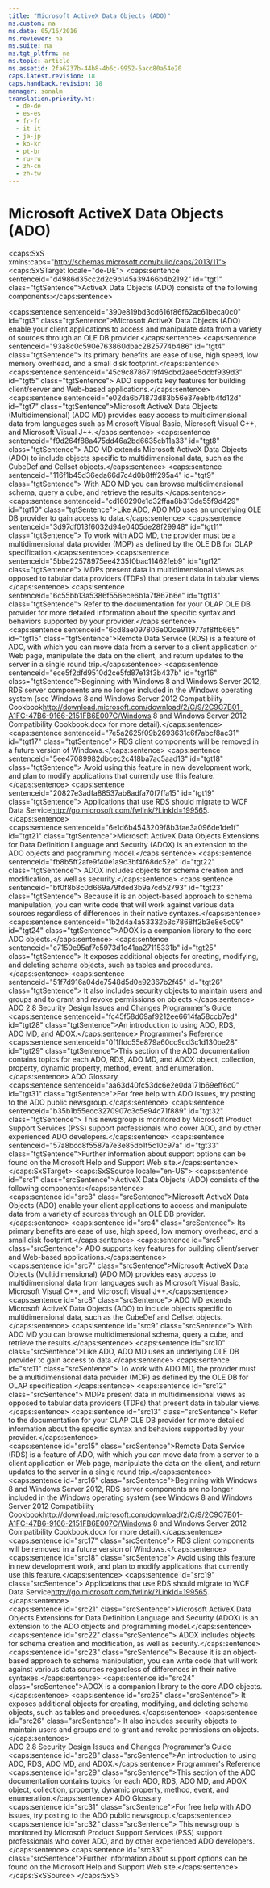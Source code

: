 ```yaml
---
title: "Microsoft ActiveX Data Objects (ADO)"
ms.custom: na
ms.date: 05/16/2016
ms.reviewer: na
ms.suite: na
ms.tgt_pltfrm: na
ms.topic: article
ms.assetid: 2fa6237b-44b8-4b6c-9952-5acd80a54e20
caps.latest.revision: 18
caps.handback.revision: 18
manager: sonalm
translation.priority.ht: 
  - de-de
  - es-es
  - fr-fr
  - it-it
  - ja-jp
  - ko-kr
  - pt-br
  - ru-ru
  - zh-cn
  - zh-tw
---
```

# Microsoft ActiveX Data Objects (ADO)
<?xml version="1.0" encoding="utf-8"?>
<caps:SxS xmlns:caps="http://schemas.microsoft.com/build/caps/2013/11">
  <caps:SxSTarget locale="de-DE">
    <developerConceptualDocument xsi:schemaLocation="http://ddue.schemas.microsoft.com/authoring/2003/5 http://dduestorage.blob.core.windows.net/ddueschema/developer.xsd" xmlns="http://ddue.schemas.microsoft.com/authoring/2003/5" xmlns:xlink="http://www.w3.org/1999/xlink" xmlns:xsi="http://www.w3.org/2001/XMLSchema-instance">
      <introduction>
        <para>
          <caps:sentence sentenceid="d4986d35cc2d2c9b145a39466b4b2192" id="tgt1" class="tgtSentence">ActiveX Data Objects (ADO) consists of the following components:</caps:sentence>
        </para>
      </introduction>
      <section>
        <title>
          <caps:sentence sentenceid="421359a899e6aeb972c11a26fb52ad15" id="tgt2" class="tgtSentence">ADO</caps:sentence>
        </title>
        <content>
          <para>
            <caps:sentence sentenceid="390e819bd3cd616f86f62ac61beca0c0" id="tgt3" class="tgtSentence">Microsoft ActiveX Data Objects (ADO) enable your client applications to access and manipulate data from a variety of sources through an OLE DB provider.</caps:sentence>
            <caps:sentence sentenceid="93a8c0c590e763860dbac2825774b486" id="tgt4" class="tgtSentence"> Its primary benefits are ease of use, high speed, low memory overhead, and a small disk footprint.</caps:sentence>
            <caps:sentence sentenceid="45c9c8786719f49cbd2aee5dcbf939d3" id="tgt5" class="tgtSentence"> ADO supports key features for building client/server and Web-based applications.</caps:sentence>
          </para>
        </content>
      </section>
      <section>
        <title>
          <caps:sentence sentenceid="347a683cedfa4b901d918ff90ad32f5b" id="tgt6" class="tgtSentence">ADO MD</caps:sentence>
        </title>
        <content>
          <para>
            <caps:sentence sentenceid="e02da6b71873d83b56e37eebfb4fd12d" id="tgt7" class="tgtSentence">Microsoft ActiveX Data Objects (Multidimensional) (ADO MD) provides easy access to multidimensional data from languages such as Microsoft Visual Basic, Microsoft Visual C++, and Microsoft Visual J++.</caps:sentence>
            <caps:sentence sentenceid="f9d264f88a475dd46a2bd6635cb11a33" id="tgt8" class="tgtSentence"> ADO MD extends Microsoft ActiveX Data Objects (ADO) to include objects specific to multidimensional data, such as the CubeDef and Cellset objects.</caps:sentence>
            <caps:sentence sentenceid="116f1b45d36eda66d7c4d0b8fff295a4" id="tgt9" class="tgtSentence"> With ADO MD you can browse multidimensional schema, query a cube, and retrieve the results.</caps:sentence>
          </para>
          <para>
            <caps:sentence sentenceid="cd160290e1d32ffaa8b313de55f9d429" id="tgt10" class="tgtSentence">Like ADO, ADO MD uses an underlying OLE DB provider to gain access to data.</caps:sentence>
            <caps:sentence sentenceid="3d97df013f6032d94e0405de28f29948" id="tgt11" class="tgtSentence"> To work with ADO MD, the provider must be a multidimensional data provider (MDP) as defined by the OLE DB for OLAP specification.</caps:sentence>
            <caps:sentence sentenceid="5bbe22578975ee4235f0bac11462feb9" id="tgt12" class="tgtSentence"> MDPs present data in multidimensional views as opposed to tabular data providers (TDPs) that present data in tabular views.</caps:sentence>
            <caps:sentence sentenceid="6c55bb13a5386f556ece6b1a7f867b6e" id="tgt13" class="tgtSentence"> Refer to the documentation for your OLAP OLE DB provider for more detailed information about the specific syntax and behaviors supported by your provider.</caps:sentence>
          </para>
        </content>
      </section>
      <section>
        <title>
          <caps:sentence sentenceid="1d374ed2a6bcf601d7bfd4fc3dfd3b5d" id="tgt14" class="tgtSentence">RDS</caps:sentence>
        </title>
        <content>
          <para>
            <caps:sentence sentenceid="6cd8ae097806e00ce911977af8ffb665" id="tgt15" class="tgtSentence">Remote Data Service (RDS) is a feature of ADO, with which you can move data from a server to a client application or Web page, manipulate the data on the client, and return updates to the server in a single round trip.</caps:sentence>
          </para>
          <alert class="important">
            <para>
              <caps:sentence sentenceid="ece5f2dfd9510d2ce5fd87e13f3b437b" id="tgt16" class="tgtSentence">Beginning with Windows 8 and Windows Server 2012, RDS server components are no longer included in the Windows operating system (see Windows 8 and <externalLink><linkText>Windows Server 2012 Compatibility Cookbook</linkText><linkUri>http://download.microsoft.com/download/2/C/9/2C9C7B01-A1FC-47B6-9166-2151FB6E007C/Windows 8 and Windows Server 2012 Compatibility Cookbook.docx</linkUri></externalLink> for more detail).</caps:sentence>
              <caps:sentence sentenceid="7e5a2625f09b2693631c6f7abcf8ac31" id="tgt17" class="tgtSentence"> RDS client components will be removed in a future version of Windows.</caps:sentence>
              <caps:sentence sentenceid="5ee47089982dbcec2c418ba7ac5aad13" id="tgt18" class="tgtSentence"> Avoid using this feature in new development work, and plan to modify applications that currently use this feature.</caps:sentence>
              <caps:sentence sentenceid="20827e3adfa88537ab8adfa70f7ffa15" id="tgt19" class="tgtSentence"> Applications that use RDS should migrate to  <externalLink><linkText>WCF Data Service</linkText><linkUri>http://go.microsoft.com/fwlink/?LinkId=199565</linkUri></externalLink>.</caps:sentence>
            </para>
          </alert>
        </content>
      </section>
      <section>
        <title>
          <caps:sentence sentenceid="a7e6aa49b4687d53060358087b3cd761" id="tgt20" class="tgtSentence">ADOX</caps:sentence>
        </title>
        <content>
          <para>
            <caps:sentence sentenceid="6e1d6b4543209f8b3fae3a096de1de1f" id="tgt21" class="tgtSentence">Microsoft ActiveX Data Objects Extensions for Data Definition Language and Security (ADOX) is an extension to the ADO objects and programming model.</caps:sentence>
            <caps:sentence sentenceid="fb8b5ff2afe9f40e1a9c3bf4f68dc52e" id="tgt22" class="tgtSentence"> ADOX includes objects for schema creation and modification, as well as security.</caps:sentence>
            <caps:sentence sentenceid="bf0f8b8c0d669a79fded3b9a7cd52793" id="tgt23" class="tgtSentence"> Because it is an object-based approach to schema manipulation, you can write code that will work against various data sources regardless of differences in their native syntaxes.</caps:sentence>
          </para>
          <para>
            <caps:sentence sentenceid="1b2d4a4a53332b3c7868ff2b3e8e5c09" id="tgt24" class="tgtSentence">ADOX is a companion library to the core ADO objects.</caps:sentence>
            <caps:sentence sentenceid="c7150e95af7e5973d1e41aa27115331b" id="tgt25" class="tgtSentence"> It exposes additional objects for creating, modifying, and deleting schema objects, such as tables and procedures.</caps:sentence>
            <caps:sentence sentenceid="51f7d916a04de7548d5d0e92367b2f45" id="tgt26" class="tgtSentence"> It also includes security objects to maintain users and groups and to grant and revoke permissions on objects.</caps:sentence>
          </para>
        </content>
      </section>
      <section>
        <title>
          <caps:sentence sentenceid="55876228853abf632dec9346a4f372ec" id="tgt27" class="tgtSentence">Documentation</caps:sentence>
        </title>
        <content>
          <para>
            <link xlink:href="86b83a38-efdf-4831-a6d5-7e470d517d1c">ADO 2.8 Security Design Issues and Changes</link>
          </para>
          <para>
            <link xlink:href="e3c50eee-964a-4abd-810d-1bd51978e814">Programmer's Guide</link>
          </para>
          <para>
            <caps:sentence sentenceid="fc45f58d69af9212ee6614fa58ccb7ed" id="tgt28" class="tgtSentence">An introduction to using ADO, RDS, ADO MD, and ADOX.</caps:sentence>
          </para>
          <para>
            <link xlink:href="6dc27c85-84e1-472a-b057-d1854b8c98a3">Programmer's Reference</link>
          </para>
          <para>
            <caps:sentence sentenceid="0f1ffdc55e879a60cc9cd3c1d130be28" id="tgt29" class="tgtSentence">This section of the ADO documentation contains topics for each ADO, RDS, ADO MD, and ADOX object, collection, property, dynamic property, method, event, and enumeration.</caps:sentence>
          </para>
          <para>
            <link xlink:href="b0478836-4123-4357-969a-c5784fc28be5">ADO Glossary</link>
          </para>
        </content>
      </section>
      <section>
        <title>
          <caps:sentence sentenceid="434990c8a25d2be94863561ae98bd682" id="tgt30" class="tgtSentence">Support</caps:sentence>
        </title>
        <content>
          <para>
            <caps:sentence sentenceid="aa63d40fc53dc6e2e0da171b69eff6c0" id="tgt31" class="tgtSentence">For free help with ADO issues, try posting to the ADO public newsgroup.</caps:sentence>
            <caps:sentence sentenceid="b35b1b55ecc3270907c3c5e94c71f889" id="tgt32" class="tgtSentence"> This newsgroup is monitored by Microsoft Product Support Services (PSS) support professionals who cover ADO, and by other experienced ADO developers.</caps:sentence>
          </para>
          <para>
            <caps:sentence sentenceid="57a8bcd8f5587a7e3e85db1f5c10c97a" id="tgt33" class="tgtSentence">Further information about support options can be found on the Microsoft Help and Support Web site.</caps:sentence>
          </para>
        </content>
      </section>
      <relatedTopics></relatedTopics>
    </developerConceptualDocument>
  </caps:SxSTarget>
  <caps:SxSSource locale="en-US">
    <developerConceptualDocument xsi:schemaLocation="http://ddue.schemas.microsoft.com/authoring/2003/5 http://dduestorage.blob.core.windows.net/ddueschema/developer.xsd" xmlns="http://ddue.schemas.microsoft.com/authoring/2003/5" xmlns:xlink="http://www.w3.org/1999/xlink" xmlns:xsi="http://www.w3.org/2001/XMLSchema-instance">
      <introduction>
        <para>
          <caps:sentence id="src1" class="srcSentence">ActiveX Data Objects (ADO) consists of the following components:</caps:sentence>
        </para>
      </introduction>
      <section>
        <title>
          <caps:sentence id="src2" class="srcSentence">ADO</caps:sentence>
        </title>
        <content>
          <para>
            <caps:sentence id="src3" class="srcSentence">Microsoft ActiveX Data Objects (ADO) enable your client applications to access and manipulate data from a variety of sources through an OLE DB provider.</caps:sentence>
            <caps:sentence id="src4" class="srcSentence"> Its primary benefits are ease of use, high speed, low memory overhead, and a small disk footprint.</caps:sentence>
            <caps:sentence id="src5" class="srcSentence"> ADO supports key features for building client/server and Web-based applications.</caps:sentence>
          </para>
        </content>
      </section>
      <section>
        <title>
          <caps:sentence id="src6" class="srcSentence">ADO MD</caps:sentence>
        </title>
        <content>
          <para>
            <caps:sentence id="src7" class="srcSentence">Microsoft ActiveX Data Objects (Multidimensional) (ADO MD) provides easy access to multidimensional data from languages such as Microsoft Visual Basic, Microsoft Visual C++, and Microsoft Visual J++.</caps:sentence>
            <caps:sentence id="src8" class="srcSentence"> ADO MD extends Microsoft ActiveX Data Objects (ADO) to include objects specific to multidimensional data, such as the CubeDef and Cellset objects.</caps:sentence>
            <caps:sentence id="src9" class="srcSentence"> With ADO MD you can browse multidimensional schema, query a cube, and retrieve the results.</caps:sentence>
          </para>
          <para>
            <caps:sentence id="src10" class="srcSentence">Like ADO, ADO MD uses an underlying OLE DB provider to gain access to data.</caps:sentence>
            <caps:sentence id="src11" class="srcSentence"> To work with ADO MD, the provider must be a multidimensional data provider (MDP) as defined by the OLE DB for OLAP specification.</caps:sentence>
            <caps:sentence id="src12" class="srcSentence"> MDPs present data in multidimensional views as opposed to tabular data providers (TDPs) that present data in tabular views.</caps:sentence>
            <caps:sentence id="src13" class="srcSentence"> Refer to the documentation for your OLAP OLE DB provider for more detailed information about the specific syntax and behaviors supported by your provider.</caps:sentence>
          </para>
        </content>
      </section>
      <section>
        <title>
          <caps:sentence id="src14" class="srcSentence">RDS</caps:sentence>
        </title>
        <content>
          <para>
            <caps:sentence id="src15" class="srcSentence">Remote Data Service (RDS) is a feature of ADO, with which you can move data from a server to a client application or Web page, manipulate the data on the client, and return updates to the server in a single round trip.</caps:sentence>
          </para>
          <alert class="important">
            <para>
              <caps:sentence id="src16" class="srcSentence">Beginning with Windows 8 and Windows Server 2012, RDS server components are no longer included in the Windows operating system (see Windows 8 and <externalLink><linkText>Windows Server 2012 Compatibility Cookbook</linkText><linkUri>http://download.microsoft.com/download/2/C/9/2C9C7B01-A1FC-47B6-9166-2151FB6E007C/Windows 8 and Windows Server 2012 Compatibility Cookbook.docx</linkUri></externalLink> for more detail).</caps:sentence>
              <caps:sentence id="src17" class="srcSentence"> RDS client components will be removed in a future version of Windows.</caps:sentence>
              <caps:sentence id="src18" class="srcSentence"> Avoid using this feature in new development work, and plan to modify applications that currently use this feature.</caps:sentence>
              <caps:sentence id="src19" class="srcSentence"> Applications that use RDS should migrate to  <externalLink><linkText>WCF Data Service</linkText><linkUri>http://go.microsoft.com/fwlink/?LinkId=199565</linkUri></externalLink>.</caps:sentence>
            </para>
          </alert>
        </content>
      </section>
      <section>
        <title>
          <caps:sentence id="src20" class="srcSentence">ADOX</caps:sentence>
        </title>
        <content>
          <para>
            <caps:sentence id="src21" class="srcSentence">Microsoft ActiveX Data Objects Extensions for Data Definition Language and Security (ADOX) is an extension to the ADO objects and programming model.</caps:sentence>
            <caps:sentence id="src22" class="srcSentence"> ADOX includes objects for schema creation and modification, as well as security.</caps:sentence>
            <caps:sentence id="src23" class="srcSentence"> Because it is an object-based approach to schema manipulation, you can write code that will work against various data sources regardless of differences in their native syntaxes.</caps:sentence>
          </para>
          <para>
            <caps:sentence id="src24" class="srcSentence">ADOX is a companion library to the core ADO objects.</caps:sentence>
            <caps:sentence id="src25" class="srcSentence"> It exposes additional objects for creating, modifying, and deleting schema objects, such as tables and procedures.</caps:sentence>
            <caps:sentence id="src26" class="srcSentence"> It also includes security objects to maintain users and groups and to grant and revoke permissions on objects.</caps:sentence>
          </para>
        </content>
      </section>
      <section>
        <title>
          <caps:sentence id="src27" class="srcSentence">Documentation</caps:sentence>
        </title>
        <content>
          <para>
            <link xlink:href="86b83a38-efdf-4831-a6d5-7e470d517d1c">ADO 2.8 Security Design Issues and Changes</link>
          </para>
          <para>
            <link xlink:href="e3c50eee-964a-4abd-810d-1bd51978e814">Programmer's Guide</link>
          </para>
          <para>
            <caps:sentence id="src28" class="srcSentence">An introduction to using ADO, RDS, ADO MD, and ADOX.</caps:sentence>
          </para>
          <para>
            <link xlink:href="6dc27c85-84e1-472a-b057-d1854b8c98a3">Programmer's Reference</link>
          </para>
          <para>
            <caps:sentence id="src29" class="srcSentence">This section of the ADO documentation contains topics for each ADO, RDS, ADO MD, and ADOX object, collection, property, dynamic property, method, event, and enumeration.</caps:sentence>
          </para>
          <para>
            <link xlink:href="b0478836-4123-4357-969a-c5784fc28be5">ADO Glossary</link>
          </para>
        </content>
      </section>
      <section>
        <title>
          <caps:sentence id="src30" class="srcSentence">Support</caps:sentence>
        </title>
        <content>
          <para>
            <caps:sentence id="src31" class="srcSentence">For free help with ADO issues, try posting to the ADO public newsgroup.</caps:sentence>
            <caps:sentence id="src32" class="srcSentence"> This newsgroup is monitored by Microsoft Product Support Services (PSS) support professionals who cover ADO, and by other experienced ADO developers.</caps:sentence>
          </para>
          <para>
            <caps:sentence id="src33" class="srcSentence">Further information about support options can be found on the Microsoft Help and Support Web site.</caps:sentence>
          </para>
        </content>
      </section>
      <relatedTopics></relatedTopics>
    </developerConceptualDocument>
  </caps:SxSSource>
</caps:SxS>